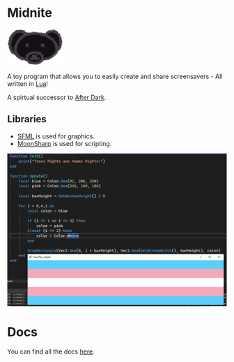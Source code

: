 # Midnite
[![](git-resources/MidniteLogo.png)](https://robinsaviary.com/midnite/)

A toy program that allows you to easily create and share screensavers - All written in [Lua](https://www.lua.org/)!

A spirtual successor to [After Dark](https://en.wikipedia.org/wiki/After_Dark_(software)).

## Libraries
- [SFML](https://www.sfml-dev.org/) is used for graphics.
- [MoonSharp](https://www.moonsharp.org/) is used for scripting.

![](git-resources/example.png)

# Docs
You can find all the docs [here](https://robinsaviary.com/midnite/).
